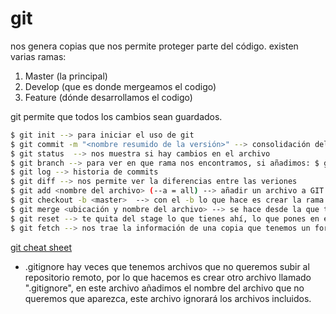 # git

nos genera copias que nos permite proteger parte del código. existen varias ramas:
1. Master (la principal)
2. Develop (que es donde mergeamos el codigo)
3. Feature (dónde desarrollamos el codigo)

git permite que todos los cambios sean guardados. 

```sh
$ git init --> para iniciar el uso de git
$ git commit -m "<nombre resumido de la versión>" --> consolidación del archivo, cerramos cajón con la copia del archivo.
$ git status  --> nos muestra si hay cambios en el archivo
$ git branch --> para ver en que rama nos encontramos, si añadimos: $ git branch -d feature -> podemos eliminar la rama.
$ git log --> historia de commits
$ git diff --> nos permite ver la diferencias entre las veriones
$ git add <nombre del archivo> (--a = all) --> añadir un archivo a GIT 
$ git checkout -b <master>  --> con el -b lo que hace es crear la rama e ir a ella. $ git checkout -->para cambiar la rama con la que estamos trabajando: Master, develop, feature. con el $ git checkout <nombre del archivo> --> regresa la versión del archivo
$ git merge <ubicación y nombre del archivo> --> se hace desde la que tiene la version antigua o más importante
$ git reset --> te quita del stage lo que tienes ahí, lo que pones en el cajón. $ git reset --hard HEAD --> nos devuelve al último commit
$ git fetch --> nos trae la información de una copia que tenemos un fork
``` 

[git cheat sheet](https://services.github.com/on-demand/downloads/github-git-cheat-sheet.pdf)

- .gitignore hay veces que tenemos archivos que no queremos subir al repositorio remoto, por lo que hacemos es crear otro archivo llamado ".gitignore", en este archivo añadimos el nombre del archivo que no queremos que aparezca, este archivo ignorará los archivos incluidos.
